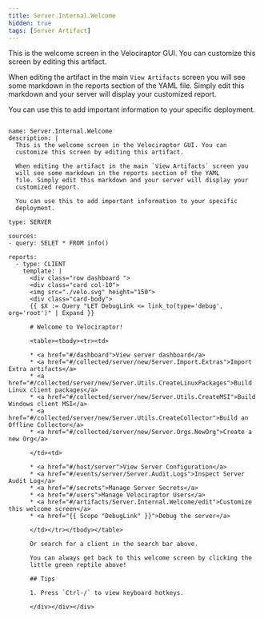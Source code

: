 ```yaml
---
title: Server.Internal.Welcome
hidden: true
tags: [Server Artifact]
---
```


This is the welcome screen in the Velociraptor GUI. You can
customize this screen by editing this artifact.

When editing the artifact in the main `View Artifacts` screen you
will see some markdown in the reports section of the YAML
file. Simply edit this markdown and your server will display your
customized report.

You can use this to add important information to your specific
deployment.


<pre><code class="language-yaml">
name: Server.Internal.Welcome
description: |
  This is the welcome screen in the Velociraptor GUI. You can
  customize this screen by editing this artifact.

  When editing the artifact in the main `View Artifacts` screen you
  will see some markdown in the reports section of the YAML
  file. Simply edit this markdown and your server will display your
  customized report.

  You can use this to add important information to your specific
  deployment.

type: SERVER

sources:
- query: SELET * FROM info()

reports:
  - type: CLIENT
    template: |
      &lt;div class="row dashboard "&gt;
      &lt;div class="card col-10"&gt;
      &lt;img src="./velo.svg" height="150"&gt;
      &lt;div class="card-body"&gt;
      {{ $X := Query "LET DebugLink &lt;= link_to(type='debug', org='root')" | Expand }}

      # Welcome to Velociraptor!

      &lt;table&gt;&lt;tbody&gt;&lt;tr&gt;&lt;td&gt;

      * &lt;a href="#/dashboard"&gt;View server dashboard&lt;/a&gt;
      * &lt;a href="#/collected/server/new/Server.Import.Extras"&gt;Import Extra artifacts&lt;/a&gt;
      * &lt;a href="#/collected/server/new/Server.Utils.CreateLinuxPackages"&gt;Build Linux client packages&lt;/a&gt;
      * &lt;a href="#/collected/server/new/Server.Utils.CreateMSI"&gt;Build Windows client MSI&lt;/a&gt;
      * &lt;a href="#/collected/server/new/Server.Utils.CreateCollector"&gt;Build an Offline Collector&lt;/a&gt;
      * &lt;a href="#/collected/server/new/Server.Orgs.NewOrg"&gt;Create a new Org&lt;/a&gt;

      &lt;/td&gt;&lt;td&gt;

      * &lt;a href="#/host/server"&gt;View Server Configuration&lt;/a&gt;
      * &lt;a href="#/events/server/Server.Audit.Logs"&gt;Inspect Server Audit Log&lt;/a&gt;
      * &lt;a href="#/secrets"&gt;Manage Server Secrets&lt;/a&gt;
      * &lt;a href="#/users"&gt;Manage Velociraptor Users&lt;/a&gt;
      * &lt;a href="#/artifacts/Server.Internal.Welcome/edit"&gt;Customize this welcome screen&lt;/a&gt;
      * &lt;a href="{{ Scope "DebugLink" }}"&gt;Debug the server&lt;/a&gt;

      &lt;/td&gt;&lt;/tr&gt;&lt;/tbody&gt;&lt;/table&gt;

      Or search for a client in the search bar above.

      You can always get back to this welcome screen by clicking the
      little green reptile above!

      ## Tips

      1. Press `Ctrl-/` to view keyboard hotkeys.

      &lt;/div&gt;&lt;/div&gt;&lt;/div&gt;

</code></pre>

